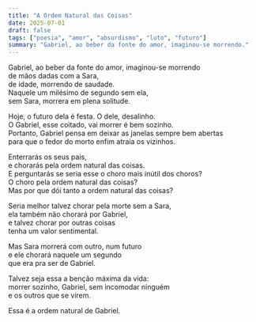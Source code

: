 ```yaml
---
title: "A Ordem Natural das Coisas"
date: 2025-07-01
draft: false
tags: ["poesia", "amor", "absurdismo", "luto", "futuro"]
summary: "Gabriel, ao beber da fonte do amor, imaginou-se morrendo."
---
```



Gabriel, ao beber da fonte do amor, imaginou-se morrendo<br>
de mãos dadas com a Sara,<br>
de idade, morrendo de saudade.<br>
Naquele um milésimo de segundo sem ela,<br>
sem Sara, morrera em plena solitude.<br>

Hoje, o futuro dela é festa. O dele, desalinho.<br>
O Gabriel, esse coitado, vai morrer é bem sozinho.<br>
Portanto, Gabriel pensa em deixar as janelas sempre bem abertas<br>
para que o fedor do morto enfim atraia os vizinhos.<br>

Enterrarás os seus pais,<br>
e chorarás pela ordem natural das coisas.<br>
E perguntarás se seria esse o choro mais inútil dos choros?<br>
O choro pela ordem natural das coisas?<br>
Mas por que dói tanto a ordem natural das coisas?<br>

Seria melhor talvez chorar pela morte sem a Sara,<br>
ela também não chorará por Gabriel,<br>
e talvez chorar por outras coisas<br>
tenha um valor sentimental.<br>

Mas Sara morrerá com outro, num futuro<br>
e ele chorará naquele um segundo<br>
que era pra ser de Gabriel.<br>

Talvez seja essa a benção máxima da vida:<br>
morrer sozinho, Gabriel, sem incomodar ninguém<br>
e os outros que se virem.<br>

Essa é a ordem natural de Gabriel.

